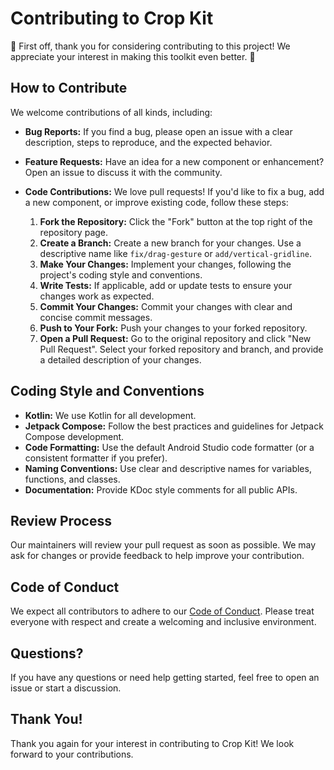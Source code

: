 # Contributing to Crop Kit

🎉 First off, thank you for considering contributing to this project! We appreciate your interest in making this toolkit even better. 🎉

## How to Contribute

We welcome contributions of all kinds, including:

- **Bug Reports:** If you find a bug, please open an issue with a clear description, steps to reproduce, and the expected behavior.
- **Feature Requests:** Have an idea for a new component or enhancement? Open an issue to discuss it with the community.
- **Code Contributions:** We love pull requests!  If you'd like to fix a bug, add a new component, or improve existing code, follow these steps:

    1. **Fork the Repository:** Click the "Fork" button at the top right of the repository page.
    2. **Create a Branch:** Create a new branch for your changes.  Use a descriptive name like `fix/drag-gesture` or `add/vertical-gridline`.
    3. **Make Your Changes:** Implement your changes, following the project's coding style and conventions.
    4. **Write Tests:** If applicable, add or update tests to ensure your changes work as expected.
    5. **Commit Your Changes:** Commit your changes with clear and concise commit messages.
    6. **Push to Your Fork:** Push your changes to your forked repository.
    7. **Open a Pull Request:** Go to the original repository and click "New Pull Request".  Select your forked repository and branch, and provide a detailed description of your changes.

## Coding Style and Conventions

- **Kotlin:** We use Kotlin for all development.
- **Jetpack Compose:** Follow the best practices and guidelines for Jetpack Compose development.
- **Code Formatting:** Use the default Android Studio code formatter (or a consistent formatter if you prefer).
- **Naming Conventions:** Use clear and descriptive names for variables, functions, and classes.
- **Documentation:** Provide KDoc style comments for all public APIs.

## Review Process

Our maintainers will review your pull request as soon as possible. We may ask for changes or provide feedback to help improve your contribution.

## Code of Conduct

We expect all contributors to adhere to our [Code of Conduct](CODE_OF_CONDUCT.md).  Please treat everyone with respect and create a welcoming and inclusive environment.

## Questions?

If you have any questions or need help getting started, feel free to open an issue or start a discussion.

## Thank You!

Thank you again for your interest in contributing to Crop Kit!  We look forward to your contributions.